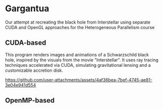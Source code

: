 # Gargantua

Our attempt at recreating the black hole from Interstellar using separate CUDA and OpenGL approaches for the Heterogeneous Parallelism course

## CUDA-based

This program renders images and animations of a Schwarzschild black hole, inspired by the visuals from the movie "Interstellar". It uses ray tracing techniques accelerated via CUDA, simulating gravitational lensing and a customizable accretion disk.

https://github.com/user-attachments/assets/4af36bea-7bef-4745-ae81-3e04e941d554

## OpenMP-based

